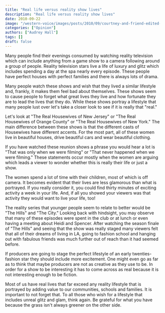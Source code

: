 ```yaml
---
title: "Real life versus reality show lives"
description: "Real life versus reality show lives"
date: 2010-09-22
image: "/western-voice/images/posts/2010/09/courtney-and-friend-edited-sm.jpg"
categories: ["Opinion"]
authors: ["Audrey Hall"]
tags: []
draft: false
---
```

Many people find their evenings consumed by watching reality television which can include anything from a game show to a camera following around a group of people. Reality television stars live a life of luxury and glitz which includes spending a day at the spa nearly every episode. These people have perfect houses with perfect families and there is always lots of drama.

Many people watch these shows and wish that they lived a similar lifestyle and, frankly, it makes them feel bad about themselves. These shows seem to cause people to forget what great lives they live and how fortunate they are to lead the lives that they do. While these shows portray a lifestyle that many people lust over let's take a closer look to see if it is really that "real."

Let's look at "The Real Housewives of New Jersey" or "The Real Housewives of Orange County" or "The Real Housewives of New York." The main difference between these shows is that the different casts of Housewives have different accents. For the most part, all of these women live in beautiful houses, drive beautiful cars and wear beautiful clothing.

If you have watched these reunion shows a phrase you would hear a lot is "That was only when we were filming" or "That never happened when we were filming." These statements occur mostly when the women are arguing which leads a viewer to wonder whether this is really their life or just a show.

The women spend a lot of time with their children, most of which is off camera. It becomes evident that their lives are less glamorous than what is portrayed. If you really consider it, you could find thirty minutes of exciting activity a week in your life. And, if all you showed your viewers was that activity they would want to live your life, too!

The reality series that younger people seem to relate to better would be "The Hills" and "The City." Looking back with hindsight, you may observe that many of these episodes were spent in the club or at lunch or even having a meeting about Heidi and Spencer. After watching the season finale of "The Hills" and seeing that the show was really staged many viewers felt that all of their dreams of living in LA, going to fashion school and hanging out with fabulous friends was much further out of reach than it had seemed before.

If producers are going to stage the perfect lifestyle of an early twenties-fashion star they should include more excitement. One might even go as far as to think that maybe producers are not as creative as they use to be. In order for a show to be interesting it has to come across as real because it is not interesting enough to be fiction.

Most of us have real lives that far exceed any reality lifestyle that is portrayed by adding value to our communities, schools and families. It is important to not forget that. To all those who wish for a lifestyle that includes unreal glitz and glam, think again. Be grateful for what you have because the grass isn't always greener on the other side.